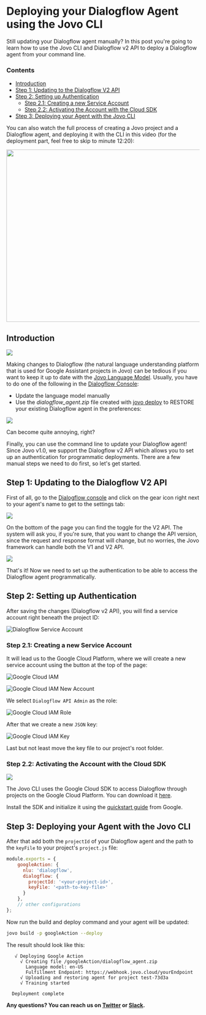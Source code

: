 # Deploying your Dialogflow Agent using the Jovo CLI

Still updating your Dialogflow agent manually? In this post you're going to learn how to use the Jovo CLI and Dialogflow v2 API to deploy a Dialogflow agent from your command line.

### Contents

* [Introduction](#introduction)
* [Step 1: Updating to the Dialogflow V2 API](#step-1-updating-to-the-dialogflow-v2-api)
* [Step 2: Setting up Authentication](#step-2-setting-up-authentication)
  * [Step 2.1: Creating a new Service Account](#step-21-creating-a-new-service-account)
  * [Step 2.2: Activating the Account with the Cloud SDK](#step-22-activating-the-account-with-the-cloud-sdk)
* [Step 3: Deploying your Agent with the Jovo CLI](#step-3-deploying-your-agent-with-the-jovo-cli)


You can also watch the full process of creating a Jovo project and a Dialogflow agent, and deploying it with the CLI in this video (for the deployment part, feel free to skip to minute 12:20): 

[<img src="./img/youtube_thumbnail.png" width="800" height="450">](https://www.youtube.com/watch?v=6ypo5X6tKHc)

## Introduction

![](./img/dialogflow-window2-1.png)
 
Making changes to Dialogflow (the natural language understanding platform that is used for Google Assistant projects in Jovo) can be tedious if you want to keep it up to date with the [Jovo Language Model](https://www.jovo.tech/framework/docs/model). Usually, you have to do one of the following in the [Dialogflow Console](https://console.dialogflow.com/):

* Update the language model manually
* Use the _dialogflow_agent.zip_ file created with [jovo deploy](https://www.jovo.tech/framework/docs/cli#jovo-deploy) to RESTORE your existing Dialogflow agent in the preferences:


![](./img/dialogflow-restore-1024x343.jpg)

Can become quite annoying, right?

Finally, you can use the command line to update your Dialogflow agent! Since Jovo v1.0, we support the Dialogflow v2 API which allows you to set up an authentication for programmatic deployments. There are a few manual steps we need to do first, so let's get started.

## Step 1: Updating to the Dialogflow V2 API

First of all, go to the [Dialogflow console](https://console.dialogflow.com/api-client/) and click on the gear icon right next to your agent's name to get to the settings tab:

![](./img/dialogflow_agent_settings.png)

On the bottom of the page you can find the toggle for the V2 API. The system will ask you, if you're sure, that you want to change the API version, since the request and response format will change, but no worries, the Jovo framework can handle both the V1 and V2 API.

![](./img/dialogflow_agent_changeAPI.png)

That's it! Now we need to set up the authentication to be able to access the Dialogflow agent programmatically.

## Step 2: Setting up Authentication

After saving the changes (Dialogflow v2 API), you will find a service account right beneath the project ID: 

![Dialogflow Service Account](./img/dialogflow_agent_service_account.png)

### Step 2.1: Creating a new Service Account

It will lead us to the Google Cloud Platform, where we will create a new service account using the button at the top of the page:

![Google Cloud IAM](./img/google_cloud_platform_IAM_landing.png)

![Google Cloud IAM New Account](img/google_cloud_platform_IAM_newAccount.png)

We select `Dialogflow API Admin` as the role:

![Google Cloud IAM Role](img/google_cloud_platform_IAM_role.png)

After that we create a new `JSON` key:

![Google Cloud IAM Key](img/google_cloud_platform_IAM_key.png)

Last but not least move the key file to our project's root folder.

### Step 2.2: Activating the Account with the Cloud SDK

![](./img/google-cloud-sdk.jpg)

The Jovo CLI uses the Google Cloud SDK to access Dialogflow through projects on the Google Cloud Platform. You can download it [here](https://cloud.google.com/sdk/docs/).

Install the SDK and initialize it using the [quickstart guide](https://cloud.google.com/sdk/docs/quickstarts) from Google.

## Step 3: Deploying your Agent with the Jovo CLI


After that add both the `projectId` of your Dialogflow agent and the path to the `keyFile` to your project's `project.js` file:

```js
module.exports = {
    googleAction: {
      nlu: 'dialogflow',
      dialogflow: {
        projectId: '<your-project-id>',
        keyFile: '<path-to-key-file>'
      }
    },
    // other configurations
};
```

Now run the build and deploy command and your agent will be updated:

```sh
jovo build -p googleAction --deploy
```

The result should look like this:

```text
   √ Deploying Google Action
     √ Creating file /googleAction/dialogflow_agent.zip
       Language model: en-US
       Fulfillment Endpoint: https://webhook.jovo.cloud/yourEndpoint
     √ Uploading and restoring agent for project test-73d3a
     √ Training started

  Deployment complete
```

**Any questions? You can reach us on [Twitter](https://twitter.com/jovotech) or [Slack](https://www.jovo.tech/slack).**

<!--[metadata]: { "description": "Learn how to deploy a Dialogflow agent from the command line with the Jovo CLI", "author": "kaan-kilic", "tags": "Google Assistant, Dialogflow, Deployment", "og-image": "https://www.jovo.tech/blog/wp-content/uploads/2018/03/deploy-dialogflow-agent-1.jpg" }-->
